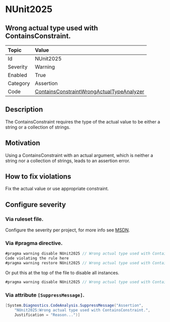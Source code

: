 # NUnit2025

## Wrong actual type used with ContainsConstraint.

| Topic    | Value
| :--      | :--
| Id       | NUnit2025
| Severity | Warning
| Enabled  | True
| Category | Assertion
| Code     | [ContainsConstraintWrongActualTypeAnalyzer](https://github.com/nunit/nunit.analyzers/blob/0.4.0/src/nunit.analyzers/ContainsConstraintWrongActualType/ContainsConstraintWrongActualTypeAnalyzer.cs)

## Description

The ContainsConstraint requires the type of the actual value to be either a string or a collection of strings.

## Motivation

Using a ContainsConstraint with an actual argument, which is neither a string nor a collection of strings, leads to an assertion error.

## How to fix violations

Fix the actual value or use appropriate constraint.

<!-- start generated config severity -->
## Configure severity

### Via ruleset file.

Configure the severity per project, for more info see [MSDN](https://msdn.microsoft.com/en-us/library/dd264949.aspx).

### Via #pragma directive.

```csharp
#pragma warning disable NUnit2025 // Wrong actual type used with ContainsConstraint.
Code violating the rule here
#pragma warning restore NUnit2025 // Wrong actual type used with ContainsConstraint.
```

Or put this at the top of the file to disable all instances.

```csharp
#pragma warning disable NUnit2025 // Wrong actual type used with ContainsConstraint.
```

### Via attribute `[SuppressMessage]`.

```csharp
[System.Diagnostics.CodeAnalysis.SuppressMessage("Assertion",
    "NUnit2025:Wrong actual type used with ContainsConstraint.",
    Justification = "Reason...")]
```
<!-- end generated config severity -->
